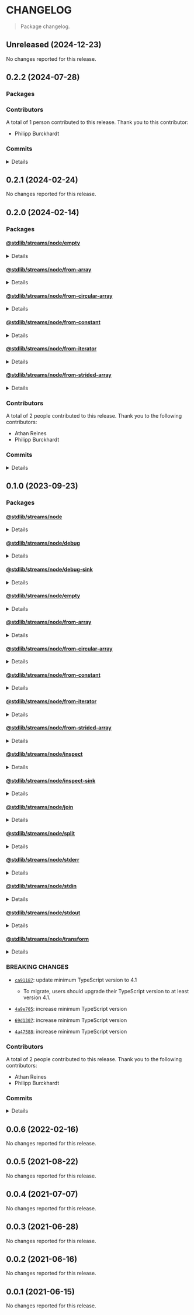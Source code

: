 # CHANGELOG

> Package changelog.

<section class="release" id="unreleased">

## Unreleased (2024-12-23)

No changes reported for this release.

</section>

<!-- /.release -->

<section class="release" id="v0.2.2">

## 0.2.2 (2024-07-28)

<section class="packages">

### Packages

</section>

<!-- /.packages -->

<section class="contributors">

### Contributors

A total of 1 person contributed to this release. Thank you to this contributor:

-   Philipp Burckhardt

</section>

<!-- /.contributors -->

<section class="commits">

### Commits

<details>

-   [`a78f7d1`](https://github.com/stdlib-js/stdlib/commit/a78f7d1b859b6b1d7b0bc0ee4daf76789e3e0910) - **style:** add missing spaces _(by Philipp Burckhardt)_

</details>

</section>

<!-- /.commits -->

</section>

<!-- /.release -->

<section class="release" id="v0.2.1">

## 0.2.1 (2024-02-24)

No changes reported for this release.

</section>

<!-- /.release -->

<section class="release" id="v0.2.0">

## 0.2.0 (2024-02-14)

<section class="packages">

### Packages

<section class="package" id="streams-node-empty-v0.2.0">

#### [@stdlib/streams/node/empty](https://github.com/stdlib-js/stdlib/tree/develop/lib/node_modules/%40stdlib/streams/node/empty)

<details>

<section class="bug-fixes">

##### Bug Fixes

-   [`c0785c9`](https://github.com/stdlib-js/stdlib/commit/c0785c9806e50e2c0c316e95d0160ee3c1748d49) - throw when provided options argument which is not an object

</section>

<!-- /.bug-fixes -->

</details>

</section>

<!-- /.package -->

<section class="package" id="streams-node-from-array-v0.2.0">

#### [@stdlib/streams/node/from-array](https://github.com/stdlib-js/stdlib/tree/develop/lib/node_modules/%40stdlib/streams/node/from-array)

<details>

<section class="bug-fixes">

##### Bug Fixes

-   [`c0785c9`](https://github.com/stdlib-js/stdlib/commit/c0785c9806e50e2c0c316e95d0160ee3c1748d49) - throw when provided options argument which is not an object

</section>

<!-- /.bug-fixes -->

</details>

</section>

<!-- /.package -->

<section class="package" id="streams-node-from-circular-array-v0.2.0">

#### [@stdlib/streams/node/from-circular-array](https://github.com/stdlib-js/stdlib/tree/develop/lib/node_modules/%40stdlib/streams/node/from-circular-array)

<details>

<section class="bug-fixes">

##### Bug Fixes

-   [`c0785c9`](https://github.com/stdlib-js/stdlib/commit/c0785c9806e50e2c0c316e95d0160ee3c1748d49) - throw when provided options argument which is not an object

</section>

<!-- /.bug-fixes -->

</details>

</section>

<!-- /.package -->

<section class="package" id="streams-node-from-constant-v0.2.0">

#### [@stdlib/streams/node/from-constant](https://github.com/stdlib-js/stdlib/tree/develop/lib/node_modules/%40stdlib/streams/node/from-constant)

<details>

<section class="bug-fixes">

##### Bug Fixes

-   [`f3ba2d3`](https://github.com/stdlib-js/stdlib/commit/f3ba2d362753bf4a24c66c16a87e53d89b137fb8) - move options argument check to correct position
-   [`c0785c9`](https://github.com/stdlib-js/stdlib/commit/c0785c9806e50e2c0c316e95d0160ee3c1748d49) - throw when provided options argument which is not an object

</section>

<!-- /.bug-fixes -->

</details>

</section>

<!-- /.package -->

<section class="package" id="streams-node-from-iterator-v0.2.0">

#### [@stdlib/streams/node/from-iterator](https://github.com/stdlib-js/stdlib/tree/develop/lib/node_modules/%40stdlib/streams/node/from-iterator)

<details>

<section class="bug-fixes">

##### Bug Fixes

-   [`c0785c9`](https://github.com/stdlib-js/stdlib/commit/c0785c9806e50e2c0c316e95d0160ee3c1748d49) - throw when provided options argument which is not an object

</section>

<!-- /.bug-fixes -->

</details>

</section>

<!-- /.package -->

<section class="package" id="streams-node-from-strided-array-v0.2.0">

#### [@stdlib/streams/node/from-strided-array](https://github.com/stdlib-js/stdlib/tree/develop/lib/node_modules/%40stdlib/streams/node/from-strided-array)

<details>

<section class="bug-fixes">

##### Bug Fixes

-   [`c0785c9`](https://github.com/stdlib-js/stdlib/commit/c0785c9806e50e2c0c316e95d0160ee3c1748d49) - throw when provided options argument which is not an object

</section>

<!-- /.bug-fixes -->

</details>

</section>

<!-- /.package -->

</section>

<!-- /.packages -->

<section class="contributors">

### Contributors

A total of 2 people contributed to this release. Thank you to the following contributors:

-   Athan Reines
-   Philipp Burckhardt

</section>

<!-- /.contributors -->

<section class="commits">

### Commits

<details>

-   [`f3ba2d3`](https://github.com/stdlib-js/stdlib/commit/f3ba2d362753bf4a24c66c16a87e53d89b137fb8) - **fix:** move options argument check to correct position _(by Philipp Burckhardt)_
-   [`c0785c9`](https://github.com/stdlib-js/stdlib/commit/c0785c9806e50e2c0c316e95d0160ee3c1748d49) - **fix:** throw when provided options argument which is not an object _(by Philipp Burckhardt)_
-   [`dea49e0`](https://github.com/stdlib-js/stdlib/commit/dea49e03ab5571233e3da26835a6a6d3256d5737) - **docs:** use single quotes in require calls instead of backticks _(by Philipp Burckhardt)_
-   [`8fbd70f`](https://github.com/stdlib-js/stdlib/commit/8fbd70f16653c25dfd2094511555c77d523c1126) - **build:** replace tslint directive with eslint equivalent _(by Philipp Burckhardt)_
-   [`9502ed2`](https://github.com/stdlib-js/stdlib/commit/9502ed27e2853e312c556a48bdd7775095e66709) - **build:** replace tslint directive with eslint equivalent _(by Philipp Burckhardt)_
-   [`417dfab`](https://github.com/stdlib-js/stdlib/commit/417dfab030be98ad5a6a03850d68f98ac4575fc3) - **style:** resolve lint error _(by Athan Reines)_
-   [`d73bbf4`](https://github.com/stdlib-js/stdlib/commit/d73bbf43d222f935085f8ecf7526e5f57835f74e) - **build:** replace lint directives _(by Philipp Burckhardt)_
-   [`453dd85`](https://github.com/stdlib-js/stdlib/commit/453dd85b5dd186d2b4d458256fe84906e1503fe2) - **build:** remove tslint directives _(by Philipp Burckhardt)_

</details>

</section>

<!-- /.commits -->

</section>

<!-- /.release -->

<section class="release" id="v0.1.0">

## 0.1.0 (2023-09-23)

<section class="packages">

### Packages

<section class="package" id="streams-node-v0.1.0">

#### [@stdlib/streams/node](https://github.com/stdlib-js/stdlib/tree/develop/lib/node_modules/%40stdlib/streams/node)

<details>

<section class="features">

##### Features

-   [`ca91187`](https://github.com/stdlib-js/stdlib/commit/ca9118749c1e8f3ad1f722ef69e3dc602e57b6c7) - update minimum TypeScript version

</section>

<!-- /.features -->

<section class="breaking-changes">

##### BREAKING CHANGES

-   [`ca91187`](https://github.com/stdlib-js/stdlib/commit/ca9118749c1e8f3ad1f722ef69e3dc602e57b6c7): update minimum TypeScript version to 4.1

    -   To migrate, users should upgrade their TypeScript version to at least version 4.1.

</section>

<!-- /.breaking-changes -->

</details>

</section>

<!-- /.package -->

<section class="package" id="streams-node-debug-v0.1.0">

#### [@stdlib/streams/node/debug](https://github.com/stdlib-js/stdlib/tree/develop/lib/node_modules/%40stdlib/streams/node/debug)

<details>

<section class="features">

##### Features

-   [`ca91187`](https://github.com/stdlib-js/stdlib/commit/ca9118749c1e8f3ad1f722ef69e3dc602e57b6c7) - update minimum TypeScript version

</section>

<!-- /.features -->

<section class="breaking-changes">

##### BREAKING CHANGES

-   [`ca91187`](https://github.com/stdlib-js/stdlib/commit/ca9118749c1e8f3ad1f722ef69e3dc602e57b6c7): update minimum TypeScript version to 4.1

    -   To migrate, users should upgrade their TypeScript version to at least version 4.1.

</section>

<!-- /.breaking-changes -->

</details>

</section>

<!-- /.package -->

<section class="package" id="streams-node-debug-sink-v0.1.0">

#### [@stdlib/streams/node/debug-sink](https://github.com/stdlib-js/stdlib/tree/develop/lib/node_modules/%40stdlib/streams/node/debug-sink)

<details>

<section class="features">

##### Features

-   [`ca91187`](https://github.com/stdlib-js/stdlib/commit/ca9118749c1e8f3ad1f722ef69e3dc602e57b6c7) - update minimum TypeScript version

</section>

<!-- /.features -->

<section class="breaking-changes">

##### BREAKING CHANGES

-   [`ca91187`](https://github.com/stdlib-js/stdlib/commit/ca9118749c1e8f3ad1f722ef69e3dc602e57b6c7): update minimum TypeScript version to 4.1

    -   To migrate, users should upgrade their TypeScript version to at least version 4.1.

</section>

<!-- /.breaking-changes -->

</details>

</section>

<!-- /.package -->

<section class="package" id="streams-node-empty-v0.1.0">

#### [@stdlib/streams/node/empty](https://github.com/stdlib-js/stdlib/tree/develop/lib/node_modules/%40stdlib/streams/node/empty)

<details>

<section class="features">

##### Features

-   [`ca91187`](https://github.com/stdlib-js/stdlib/commit/ca9118749c1e8f3ad1f722ef69e3dc602e57b6c7) - update minimum TypeScript version

</section>

<!-- /.features -->

<section class="breaking-changes">

##### BREAKING CHANGES

-   [`ca91187`](https://github.com/stdlib-js/stdlib/commit/ca9118749c1e8f3ad1f722ef69e3dc602e57b6c7): update minimum TypeScript version to 4.1

    -   To migrate, users should upgrade their TypeScript version to at least version 4.1.

</section>

<!-- /.breaking-changes -->

</details>

</section>

<!-- /.package -->

<section class="package" id="streams-node-from-array-v0.1.0">

#### [@stdlib/streams/node/from-array](https://github.com/stdlib-js/stdlib/tree/develop/lib/node_modules/%40stdlib/streams/node/from-array)

<details>

<section class="features">

##### Features

-   [`4a9e705`](https://github.com/stdlib-js/stdlib/commit/4a9e7051d2f3ab1503b45042c3cc96ff159e0e83) - increase minimum TypeScript version

</section>

<!-- /.features -->

<section class="bug-fixes">

##### Bug Fixes

-   [`ddfc42b`](https://github.com/stdlib-js/stdlib/commit/ddfc42b40a883dacda7c1f2895a1ed5368200ec9) - update import path for `Collection` type definition

</section>

<!-- /.bug-fixes -->

<section class="breaking-changes">

##### BREAKING CHANGES

-   [`4a9e705`](https://github.com/stdlib-js/stdlib/commit/4a9e7051d2f3ab1503b45042c3cc96ff159e0e83): increase minimum TypeScript version

</section>

<!-- /.breaking-changes -->

</details>

</section>

<!-- /.package -->

<section class="package" id="streams-node-from-circular-array-v0.1.0">

#### [@stdlib/streams/node/from-circular-array](https://github.com/stdlib-js/stdlib/tree/develop/lib/node_modules/%40stdlib/streams/node/from-circular-array)

<details>

<section class="features">

##### Features

-   [`69d1307`](https://github.com/stdlib-js/stdlib/commit/69d13078bc7830165bd3cd83062374de1d5f3e7c) - increase minimum TypeScript version

</section>

<!-- /.features -->

<section class="bug-fixes">

##### Bug Fixes

-   [`ddfc42b`](https://github.com/stdlib-js/stdlib/commit/ddfc42b40a883dacda7c1f2895a1ed5368200ec9) - update import path for `Collection` type definition

</section>

<!-- /.bug-fixes -->

<section class="breaking-changes">

##### BREAKING CHANGES

-   [`69d1307`](https://github.com/stdlib-js/stdlib/commit/69d13078bc7830165bd3cd83062374de1d5f3e7c): increase minimum TypeScript version

</section>

<!-- /.breaking-changes -->

</details>

</section>

<!-- /.package -->

<section class="package" id="streams-node-from-constant-v0.1.0">

#### [@stdlib/streams/node/from-constant](https://github.com/stdlib-js/stdlib/tree/develop/lib/node_modules/%40stdlib/streams/node/from-constant)

<details>

<section class="features">

##### Features

-   [`ca91187`](https://github.com/stdlib-js/stdlib/commit/ca9118749c1e8f3ad1f722ef69e3dc602e57b6c7) - update minimum TypeScript version

</section>

<!-- /.features -->

<section class="breaking-changes">

##### BREAKING CHANGES

-   [`ca91187`](https://github.com/stdlib-js/stdlib/commit/ca9118749c1e8f3ad1f722ef69e3dc602e57b6c7): update minimum TypeScript version to 4.1

    -   To migrate, users should upgrade their TypeScript version to at least version 4.1.

</section>

<!-- /.breaking-changes -->

</details>

</section>

<!-- /.package -->

<section class="package" id="streams-node-from-iterator-v0.1.0">

#### [@stdlib/streams/node/from-iterator](https://github.com/stdlib-js/stdlib/tree/develop/lib/node_modules/%40stdlib/streams/node/from-iterator)

<details>

<section class="features">

##### Features

-   [`ca91187`](https://github.com/stdlib-js/stdlib/commit/ca9118749c1e8f3ad1f722ef69e3dc602e57b6c7) - update minimum TypeScript version

</section>

<!-- /.features -->

<section class="breaking-changes">

##### BREAKING CHANGES

-   [`ca91187`](https://github.com/stdlib-js/stdlib/commit/ca9118749c1e8f3ad1f722ef69e3dc602e57b6c7): update minimum TypeScript version to 4.1

    -   To migrate, users should upgrade their TypeScript version to at least version 4.1.

</section>

<!-- /.breaking-changes -->

</details>

</section>

<!-- /.package -->

<section class="package" id="streams-node-from-strided-array-v0.1.0">

#### [@stdlib/streams/node/from-strided-array](https://github.com/stdlib-js/stdlib/tree/develop/lib/node_modules/%40stdlib/streams/node/from-strided-array)

<details>

<section class="features">

##### Features

-   [`4a47588`](https://github.com/stdlib-js/stdlib/commit/4a47588aa3ecf73386709b634d9bda56df77ab9c) - increase minimum TypeScript version

</section>

<!-- /.features -->

<section class="bug-fixes">

##### Bug Fixes

-   [`ddfc42b`](https://github.com/stdlib-js/stdlib/commit/ddfc42b40a883dacda7c1f2895a1ed5368200ec9) - update import path for `Collection` type definition

</section>

<!-- /.bug-fixes -->

<section class="breaking-changes">

##### BREAKING CHANGES

-   [`4a47588`](https://github.com/stdlib-js/stdlib/commit/4a47588aa3ecf73386709b634d9bda56df77ab9c): increase minimum TypeScript version

</section>

<!-- /.breaking-changes -->

</details>

</section>

<!-- /.package -->

<section class="package" id="streams-node-inspect-v0.1.0">

#### [@stdlib/streams/node/inspect](https://github.com/stdlib-js/stdlib/tree/develop/lib/node_modules/%40stdlib/streams/node/inspect)

<details>

<section class="features">

##### Features

-   [`ca91187`](https://github.com/stdlib-js/stdlib/commit/ca9118749c1e8f3ad1f722ef69e3dc602e57b6c7) - update minimum TypeScript version

</section>

<!-- /.features -->

<section class="breaking-changes">

##### BREAKING CHANGES

-   [`ca91187`](https://github.com/stdlib-js/stdlib/commit/ca9118749c1e8f3ad1f722ef69e3dc602e57b6c7): update minimum TypeScript version to 4.1

    -   To migrate, users should upgrade their TypeScript version to at least version 4.1.

</section>

<!-- /.breaking-changes -->

</details>

</section>

<!-- /.package -->

<section class="package" id="streams-node-inspect-sink-v0.1.0">

#### [@stdlib/streams/node/inspect-sink](https://github.com/stdlib-js/stdlib/tree/develop/lib/node_modules/%40stdlib/streams/node/inspect-sink)

<details>

<section class="features">

##### Features

-   [`ca91187`](https://github.com/stdlib-js/stdlib/commit/ca9118749c1e8f3ad1f722ef69e3dc602e57b6c7) - update minimum TypeScript version

</section>

<!-- /.features -->

<section class="breaking-changes">

##### BREAKING CHANGES

-   [`ca91187`](https://github.com/stdlib-js/stdlib/commit/ca9118749c1e8f3ad1f722ef69e3dc602e57b6c7): update minimum TypeScript version to 4.1

    -   To migrate, users should upgrade their TypeScript version to at least version 4.1.

</section>

<!-- /.breaking-changes -->

</details>

</section>

<!-- /.package -->

<section class="package" id="streams-node-join-v0.1.0">

#### [@stdlib/streams/node/join](https://github.com/stdlib-js/stdlib/tree/develop/lib/node_modules/%40stdlib/streams/node/join)

<details>

<section class="features">

##### Features

-   [`ca91187`](https://github.com/stdlib-js/stdlib/commit/ca9118749c1e8f3ad1f722ef69e3dc602e57b6c7) - update minimum TypeScript version

</section>

<!-- /.features -->

<section class="breaking-changes">

##### BREAKING CHANGES

-   [`ca91187`](https://github.com/stdlib-js/stdlib/commit/ca9118749c1e8f3ad1f722ef69e3dc602e57b6c7): update minimum TypeScript version to 4.1

    -   To migrate, users should upgrade their TypeScript version to at least version 4.1.

</section>

<!-- /.breaking-changes -->

</details>

</section>

<!-- /.package -->

<section class="package" id="streams-node-split-v0.1.0">

#### [@stdlib/streams/node/split](https://github.com/stdlib-js/stdlib/tree/develop/lib/node_modules/%40stdlib/streams/node/split)

<details>

<section class="features">

##### Features

-   [`ca91187`](https://github.com/stdlib-js/stdlib/commit/ca9118749c1e8f3ad1f722ef69e3dc602e57b6c7) - update minimum TypeScript version

</section>

<!-- /.features -->

<section class="breaking-changes">

##### BREAKING CHANGES

-   [`ca91187`](https://github.com/stdlib-js/stdlib/commit/ca9118749c1e8f3ad1f722ef69e3dc602e57b6c7): update minimum TypeScript version to 4.1

    -   To migrate, users should upgrade their TypeScript version to at least version 4.1.

</section>

<!-- /.breaking-changes -->

</details>

</section>

<!-- /.package -->

<section class="package" id="streams-node-stderr-v0.1.0">

#### [@stdlib/streams/node/stderr](https://github.com/stdlib-js/stdlib/tree/develop/lib/node_modules/%40stdlib/streams/node/stderr)

<details>

<section class="features">

##### Features

-   [`ca91187`](https://github.com/stdlib-js/stdlib/commit/ca9118749c1e8f3ad1f722ef69e3dc602e57b6c7) - update minimum TypeScript version

</section>

<!-- /.features -->

<section class="breaking-changes">

##### BREAKING CHANGES

-   [`ca91187`](https://github.com/stdlib-js/stdlib/commit/ca9118749c1e8f3ad1f722ef69e3dc602e57b6c7): update minimum TypeScript version to 4.1

    -   To migrate, users should upgrade their TypeScript version to at least version 4.1.

</section>

<!-- /.breaking-changes -->

</details>

</section>

<!-- /.package -->

<section class="package" id="streams-node-stdin-v0.1.0">

#### [@stdlib/streams/node/stdin](https://github.com/stdlib-js/stdlib/tree/develop/lib/node_modules/%40stdlib/streams/node/stdin)

<details>

<section class="features">

##### Features

-   [`ca91187`](https://github.com/stdlib-js/stdlib/commit/ca9118749c1e8f3ad1f722ef69e3dc602e57b6c7) - update minimum TypeScript version

</section>

<!-- /.features -->

<section class="breaking-changes">

##### BREAKING CHANGES

-   [`ca91187`](https://github.com/stdlib-js/stdlib/commit/ca9118749c1e8f3ad1f722ef69e3dc602e57b6c7): update minimum TypeScript version to 4.1

    -   To migrate, users should upgrade their TypeScript version to at least version 4.1.

</section>

<!-- /.breaking-changes -->

</details>

</section>

<!-- /.package -->

<section class="package" id="streams-node-stdout-v0.1.0">

#### [@stdlib/streams/node/stdout](https://github.com/stdlib-js/stdlib/tree/develop/lib/node_modules/%40stdlib/streams/node/stdout)

<details>

<section class="features">

##### Features

-   [`ca91187`](https://github.com/stdlib-js/stdlib/commit/ca9118749c1e8f3ad1f722ef69e3dc602e57b6c7) - update minimum TypeScript version

</section>

<!-- /.features -->

<section class="breaking-changes">

##### BREAKING CHANGES

-   [`ca91187`](https://github.com/stdlib-js/stdlib/commit/ca9118749c1e8f3ad1f722ef69e3dc602e57b6c7): update minimum TypeScript version to 4.1

    -   To migrate, users should upgrade their TypeScript version to at least version 4.1.

</section>

<!-- /.breaking-changes -->

</details>

</section>

<!-- /.package -->

<section class="package" id="streams-node-transform-v0.1.0">

#### [@stdlib/streams/node/transform](https://github.com/stdlib-js/stdlib/tree/develop/lib/node_modules/%40stdlib/streams/node/transform)

<details>

<section class="features">

##### Features

-   [`ca91187`](https://github.com/stdlib-js/stdlib/commit/ca9118749c1e8f3ad1f722ef69e3dc602e57b6c7) - update minimum TypeScript version

</section>

<!-- /.features -->

<section class="breaking-changes">

##### BREAKING CHANGES

-   [`ca91187`](https://github.com/stdlib-js/stdlib/commit/ca9118749c1e8f3ad1f722ef69e3dc602e57b6c7): update minimum TypeScript version to 4.1

    -   To migrate, users should upgrade their TypeScript version to at least version 4.1.

</section>

<!-- /.breaking-changes -->

</details>

</section>

<!-- /.package -->

</section>

<!-- /.packages -->

<section class="breaking-changes">

### BREAKING CHANGES

-   [`ca91187`](https://github.com/stdlib-js/stdlib/commit/ca9118749c1e8f3ad1f722ef69e3dc602e57b6c7): update minimum TypeScript version to 4.1

    -   To migrate, users should upgrade their TypeScript version to at least version 4.1.

-   [`4a9e705`](https://github.com/stdlib-js/stdlib/commit/4a9e7051d2f3ab1503b45042c3cc96ff159e0e83): increase minimum TypeScript version
-   [`69d1307`](https://github.com/stdlib-js/stdlib/commit/69d13078bc7830165bd3cd83062374de1d5f3e7c): increase minimum TypeScript version
-   [`4a47588`](https://github.com/stdlib-js/stdlib/commit/4a47588aa3ecf73386709b634d9bda56df77ab9c): increase minimum TypeScript version

</section>

<!-- /.breaking-changes -->

<section class="contributors">

### Contributors

A total of 2 people contributed to this release. Thank you to the following contributors:

-   Athan Reines
-   Philipp Burckhardt

</section>

<!-- /.contributors -->

<section class="commits">

### Commits

<details>

-   [`ca91187`](https://github.com/stdlib-js/stdlib/commit/ca9118749c1e8f3ad1f722ef69e3dc602e57b6c7) - **feat:** update minimum TypeScript version _(by Philipp Burckhardt)_
-   [`ddfc42b`](https://github.com/stdlib-js/stdlib/commit/ddfc42b40a883dacda7c1f2895a1ed5368200ec9) - **fix:** update import path for `Collection` type definition _(by Athan Reines)_
-   [`55866ea`](https://github.com/stdlib-js/stdlib/commit/55866ea8ef1282528b839fd9ce9c43c6a80056f8) - **test:** use strictEqual checks _(by Philipp Burckhardt)_
-   [`289f01d`](https://github.com/stdlib-js/stdlib/commit/289f01d07a5f76bf70f5b2b74faedac293a37b98) - **refactor:** swap out copy for assign in streams packages _(by Philipp Burckhardt)_
-   [`2229dd5`](https://github.com/stdlib-js/stdlib/commit/2229dd58274cc21fe4d07b886645315079039d3c) - **refactor:** swap out copy for assign in streams packages _(by Philipp Burckhardt)_
-   [`43b454e`](https://github.com/stdlib-js/stdlib/commit/43b454ef52b9aba92242d95e05d82c3952715368) - **refactor:** avoid usage of utils/copy _(by Philipp Burckhardt)_
-   [`4a9e705`](https://github.com/stdlib-js/stdlib/commit/4a9e7051d2f3ab1503b45042c3cc96ff159e0e83) - **feat:** increase minimum TypeScript version _(by Athan Reines)_
-   [`69d1307`](https://github.com/stdlib-js/stdlib/commit/69d13078bc7830165bd3cd83062374de1d5f3e7c) - **feat:** increase minimum TypeScript version _(by Athan Reines)_
-   [`4a47588`](https://github.com/stdlib-js/stdlib/commit/4a47588aa3ecf73386709b634d9bda56df77ab9c) - **feat:** increase minimum TypeScript version _(by Athan Reines)_
-   [`a6aafba`](https://github.com/stdlib-js/stdlib/commit/a6aafba4ff5ee16ff039777addcea4af3b9f9412) - **docs:** remove extra empty lines and fix indent _(by Philipp Burckhardt)_

</details>

</section>

<!-- /.commits -->

</section>

<!-- /.release -->

<section class="release" id="v0.0.6">

## 0.0.6 (2022-02-16)

No changes reported for this release.

</section>

<!-- /.release -->

<section class="release" id="v0.0.5">

## 0.0.5 (2021-08-22)

No changes reported for this release.

</section>

<!-- /.release -->

<section class="release" id="v0.0.4">

## 0.0.4 (2021-07-07)

No changes reported for this release.

</section>

<!-- /.release -->

<section class="release" id="v0.0.3">

## 0.0.3 (2021-06-28)

No changes reported for this release.

</section>

<!-- /.release -->

<section class="release" id="v0.0.2">

## 0.0.2 (2021-06-16)

No changes reported for this release.

</section>

<!-- /.release -->

<section class="release" id="v0.0.1">

## 0.0.1 (2021-06-15)

No changes reported for this release.

</section>

<!-- /.release -->

